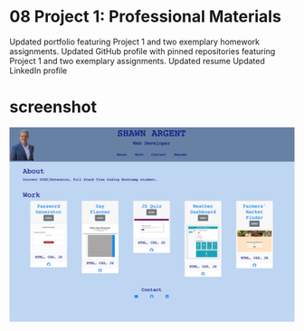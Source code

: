 # 08 Project 1: Professional Materials


Updated portfolio featuring Project 1 and two exemplary homework assignments.
Updated GitHub profile with pinned repositories featuring Project 1 and two exemplary assignments.
Updated resume
Updated LinkedIn profile

# screenshot

![screenshot](assets/images/portfolio.jpg)





